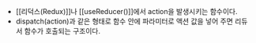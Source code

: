 - [[리덕스(Redux)]]나 [[useReducer()]]에서 action을 발생시키는 함수이다.
- dispatch(action)과 같은 형태로 함수 안에 파라미터로 액션 값을 넣어 주면 리듀서 함수가 호출되는 구조이다.